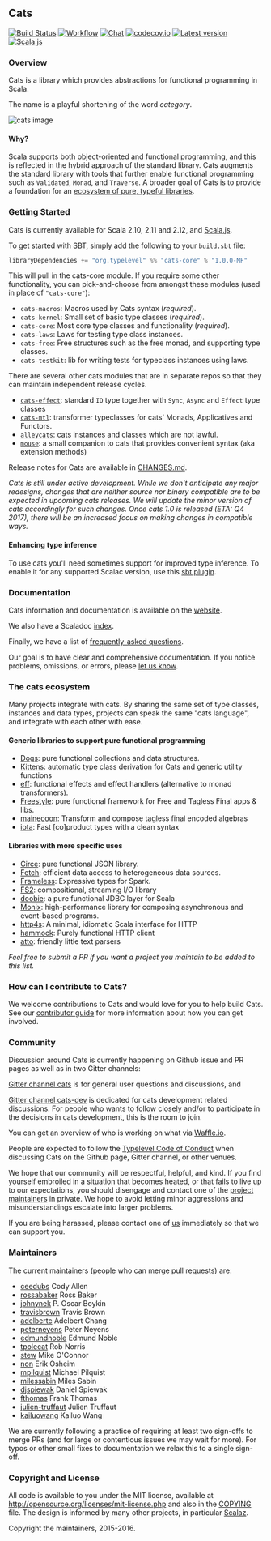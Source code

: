 ## Cats

[![Build Status](https://api.travis-ci.org/typelevel/cats.svg)](https://travis-ci.org/typelevel/cats)
[![Workflow](https://badge.waffle.io/typelevel/cats.svg?label=ready&title=Ready)](https://waffle.io/typelevel/cats)
[![Chat](https://badges.gitter.im/Join%20Chat.svg)](https://gitter.im/typelevel/cats)
[![codecov.io](http://codecov.io/github/typelevel/cats/coverage.svg?branch=master)](http://codecov.io/github/typelevel/cats?branch=master)
[![Latest version](https://index.scala-lang.org/typelevel/cats/cats-core/latest.svg?color=orange)](https://index.scala-lang.org/typelevel/cats/cats-core)
[![Scala.js](http://scala-js.org/assets/badges/scalajs-0.6.14.svg)](http://scala-js.org)

### Overview

Cats is a library which provides abstractions for functional programming in Scala.

The name is a playful shortening of the word *category*.

![cats image](http://plastic-idolatry.com/erik/cats2.png)

#### Why?

Scala supports both object-oriented and functional programming, and this is reflected in the hybrid approach of the
standard library. Cats augments the standard library with tools that further enable functional programming such as
`Validated`, `Monad`, and `Traverse`. A broader goal of Cats is to provide a foundation for an
[ecosystem of pure, typeful libraries](http://typelevel.org/projects/).

### Getting Started

Cats is currently available for Scala 2.10, 2.11 and 2.12, and [Scala.js](http://www.scala-js.org/).

To get started with SBT, simply add the following to your `build.sbt`
file:

```scala
libraryDependencies += "org.typelevel" %% "cats-core" % "1.0.0-MF"
```

This will pull in the cats-core module. If you require some other
functionality, you can pick-and-choose from amongst these modules
(used in place of `"cats-core"`):

 * `cats-macros`: Macros used by Cats syntax (*required*).
 * `cats-kernel`: Small set of basic type classes (*required*).
 * `cats-core`: Most core type classes and functionality (*required*).
 * `cats-laws`: Laws for testing type class instances.
 * `cats-free`: Free structures such as the free monad, and supporting type classes.
 * `cats-testkit`: lib for writing tests for typeclass instances using laws. 
 
 There are several other cats modules that are in separate repos so that they can 
 maintain independent release cycles. 
 
 * [`cats-effect`](https://github.com/typelevel/cats-effect): standard `IO` type together with `Sync`, `Async` and `Effect` type classes 
 * [`cats-mtl`](https://github.com/edmundnoble/cats-mtl): transformer typeclasses for cats' Monads, Applicatives and Functors.
 * [`alleycats`](https://github.com/non/alleycats): cats instances and classes which are not lawful.
 * [`mouse`](https://github.com/benhutchison/mouse): a small companion to cats that provides convenient syntax (aka extension methods) 
 

Release notes for Cats are available in [CHANGES.md](CHANGES.md).

*Cats is still under active development. While we don't anticipate any
 major redesigns, changes that are neither source nor binary
 compatible are to be expected in upcoming cats releases. We will
 update the minor version of cats accordingly for such changes. Once
 cats 1.0 is released (ETA: Q4 2017), there will be an increased focus
 on making changes in compatible ways.*

#### Enhancing type inference

To use cats you'll need sometimes support for improved type inference. To enable it for any supported Scalac version, use this [sbt plugin](https://github.com/fiadliel/sbt-partial-unification#sbt-partial-unification).

### Documentation

Cats information and documentation is available on the
[website](http://typelevel.org/cats).

We also have a Scaladoc [index](http://typelevel.org/cats/api/#package).

Finally, we have a list of
[frequently-asked questions](docs/src/main/tut/faq.md).

Our goal is to have clear and comprehensive documentation. If you
notice problems, omissions, or errors, please
[let us know](CONTRIBUTING.md).

### The cats ecosystem

Many projects integrate with cats. By sharing the same set of
type classes, instances and data types, projects can speak the same "cats
language", and integrate with each other with ease.

#### Generic libraries to support pure functional programming

 * [Dogs](https://github.com/stew/dogs): pure functional collections and data structures.
 * [Kittens](https://github.com/milessabin/kittens): automatic type class derivation for Cats and generic utility functions
 * [eff](https://github.com/atnos-org/eff): functional effects and effect handlers (alternative to monad transformers).
 * [Freestyle](https://github.com/47deg/freestyle): pure functional framework for Free and Tagless Final apps & libs.
 * [mainecoon](https://github.com/kailuowang/mainecoon): Transform and compose tagless final encoded algebras
 * [iota](https://github.com/frees-io/iota): Fast [co]product types with a clean syntax

#### Libraries with more specific uses

 * [Circe](https://github.com/circe/circe): pure functional JSON library.
 * [Fetch](https://github.com/47deg/fetch): efficient data access to heterogeneous data sources.
 * [Frameless](https://github.com/adelbertc/frameless): Expressive types for Spark.
 * [FS2](https://github.com/functional-streams-for-scala): compositional, streaming I/O library
 * [doobie](https://github.com/tpolecat/doobie): a pure functional JDBC layer for Scala
 * [Monix](https://github.com/monixio/monix): high-performance library for composing asynchronous and event-based programs.
 * [http4s](https://github.com/http4s/http4s): A minimal, idiomatic Scala interface for HTTP
 * [hammock](https://github.com/pepegar/hammock): Purely functional HTTP client
 * [atto](https://github.com/tpolecat/atto): friendly little text parsers

*Feel free to submit a PR if you want a project you maintain to be added to this list.*


### How can I contribute to Cats?

We welcome contributions to Cats and would love for you to help build
Cats. See our [contributor guide](CONTRIBUTING.md) for more
information about how you can get involved.

### Community

Discussion around Cats is currently happening on Github issue and PR pages
as well as in two Gitter channels: 

[Gitter channel cats](https://gitter.im/typelevel/cats) is for general user 
questions and discussions, and 

[Gitter channel cats-dev](https://gitter.im/typelevel/cats-dev)
is dedicated for cats development related discussions. For people who wants to 
follow closely and/or to participate in the decisions in cats development, 
this is the room to join. 

You can get an overview of who is working on what
via [Waffle.io](https://waffle.io/typelevel/cats).

People are expected to follow the
[Typelevel Code of Conduct](http://typelevel.org/conduct.html) when
discussing Cats on the Github page, Gitter channel, or other
venues.

We hope that our community will be respectful, helpful, and kind. If
you find yourself embroiled in a situation that becomes heated, or
that fails to live up to our expectations, you should disengage and
contact one of the [project maintainers](#maintainers) in private. We
hope to avoid letting minor aggressions and misunderstandings escalate
into larger problems.

If you are being harassed, please contact one of [us](#maintainers)
immediately so that we can support you.

### Maintainers

The current maintainers (people who can merge pull requests) are:

 * [ceedubs](https://github.com/ceedubs) Cody Allen
 * [rossabaker](https://github.com/rossabaker) Ross Baker
 * [johnynek](https://github.com/johnynek) P. Oscar Boykin
 * [travisbrown](https://github.com/travisbrown) Travis Brown
 * [adelbertc](https://github.com/adelbertc) Adelbert Chang
 * [peterneyens](https://github.com/peterneyens) Peter Neyens
 * [edmundnoble](https://github.com/edmundnoble) Edmund Noble
 * [tpolecat](https://github.com/tpolecat) Rob Norris
 * [stew](https://github.com/stew) Mike O'Connor
 * [non](https://github.com/non) Erik Osheim
 * [mpilquist](https://github.com/mpilquist) Michael Pilquist
 * [milessabin](https://github.com/milessabin) Miles Sabin
 * [djspiewak](https://github.com/djspiewak) Daniel Spiewak
 * [fthomas](https://github.com/fthomas) Frank Thomas
 * [julien-truffaut](https://github.com/julien-truffaut) Julien Truffaut
 * [kailuowang](https://github.com/kailuowang) Kailuo Wang

We are currently following a practice of requiring at least two
sign-offs to merge PRs (and for large or contentious issues we may
wait for more). For typos or other small fixes to documentation we
relax this to a single sign-off.


### Copyright and License

All code is available to you under the MIT license, available at
http://opensource.org/licenses/mit-license.php and also in the
[COPYING](COPYING) file. The design is informed by many other
projects, in particular [Scalaz](https://github.com/scalaz/scalaz).

Copyright the maintainers, 2015-2016.
